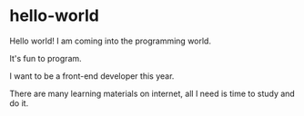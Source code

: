 # hello-world
Hello world! I am coming into the programming world.

It's fun to program.

I want to be a front-end developer this year.

There are many learning materials on internet, all I need is time to study and do it.

